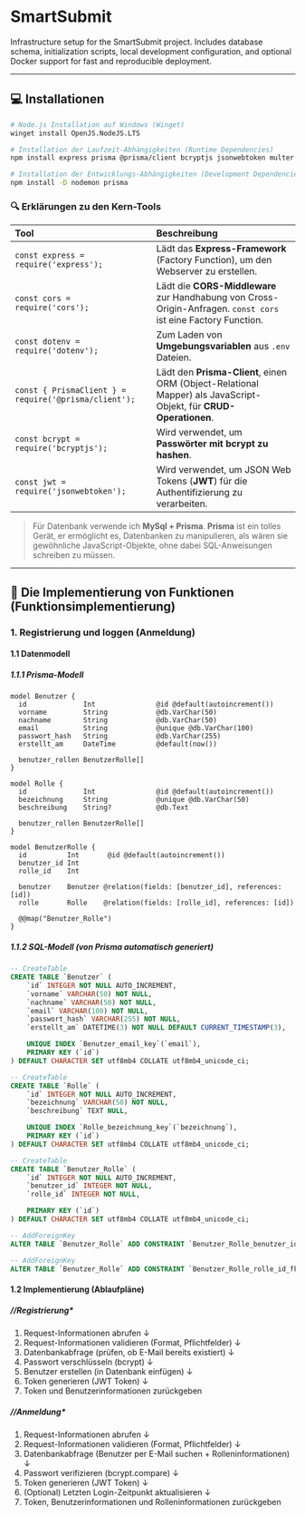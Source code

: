 # SmartSubmit

Infrastructure setup for the SmartSubmit project. Includes database schema, initialization scripts, local development configuration, and optional Docker support for fast and reproducible deployment.

---

## 💻 Installationen

```bash
# Node.js Installation auf Windows (Winget)
winget install OpenJS.NodeJS.LTS

# Installation der Laufzeit-Abhängigkeiten (Runtime Dependencies)
npm install express prisma @prisma/client bcryptjs jsonwebtoken multer cors dotenv

# Installation der Entwicklungs-Abhängigkeiten (Development Dependencies)
npm install -D nodemon prisma
````

### 🔍 Erklärungen zu den Kern-Tools

| Tool | Beschreibung |
| :--- | :--- |
| `const express = require('express');` | Lädt das **Express-Framework** (Factory Function), um den Webserver zu erstellen. |
| `const cors = require('cors');` | Lädt die **CORS-Middleware** zur Handhabung von Cross-Origin-Anfragen. `const cors` ist eine Factory Function. |
| `const dotenv = require('dotenv');` | Zum Laden von **Umgebungsvariablen** aus `.env` Dateien. |
| `const { PrismaClient } = require('@prisma/client');` | Lädt den **Prisma-Client**, einen ORM (Object-Relational Mapper) als JavaScript-Objekt, für **CRUD-Operationen**. |
| `const bcrypt = require('bcryptjs');` | Wird verwendet, um **Passwörter mit bcrypt zu hashen**. |
| `const jwt = require('jsonwebtoken');` | Wird verwendet, um JSON Web Tokens (**JWT**) für die Authentifizierung zu verarbeiten. |

> Für Datenbank verwende ich **MySql + Prisma**.
> **Prisma** ist ein tolles Gerät, er ermöglicht es, Datenbanken zu manipulieren, als wären sie gewöhnliche JavaScript-Objekte, ohne dabei SQL-Anweisungen schreiben zu müssen.

-----

## 💾 Die Implementierung von Funktionen (Funktionsimplementierung)

### 1\. Registrierung und loggen (Anmeldung)

#### 1.1 Datenmodell

##### 1.1.1 Prisma-Modell

```prisma
model Benutzer {
  id              Int               @id @default(autoincrement())
  vorname         String            @db.VarChar(50)
  nachname        String            @db.VarChar(50)
  email           String            @unique @db.VarChar(100)
  passwort_hash   String            @db.VarChar(255)
  erstellt_am     DateTime          @default(now())
  
  benutzer_rollen BenutzerRolle[]
}

model Rolle {
  id              Int               @id @default(autoincrement())
  bezeichnung     String            @unique @db.VarChar(50)
  beschreibung    String?           @db.Text
  
  benutzer_rollen BenutzerRolle[]
}

model BenutzerRolle {
  id          Int       @id @default(autoincrement())
  benutzer_id Int
  rolle_id    Int
  
  benutzer    Benutzer @relation(fields: [benutzer_id], references: [id])
  rolle       Rolle    @relation(fields: [rolle_id], references: [id])
  
  @@map("Benutzer_Rolle")
}
```

##### 1.1.2 SQL-Modell (von Prisma automatisch generiert)

```sql
-- CreateTable
CREATE TABLE `Benutzer` (
    `id` INTEGER NOT NULL AUTO_INCREMENT,
    `vorname` VARCHAR(50) NOT NULL,
    `nachname` VARCHAR(50) NOT NULL,
    `email` VARCHAR(100) NOT NULL,
    `passwort_hash` VARCHAR(255) NOT NULL,
    `erstellt_am` DATETIME(3) NOT NULL DEFAULT CURRENT_TIMESTAMP(3),

    UNIQUE INDEX `Benutzer_email_key`(`email`),
    PRIMARY KEY (`id`)
) DEFAULT CHARACTER SET utf8mb4 COLLATE utf8mb4_unicode_ci;

-- CreateTable
CREATE TABLE `Rolle` (
    `id` INTEGER NOT NULL AUTO_INCREMENT,
    `bezeichnung` VARCHAR(50) NOT NULL,
    `beschreibung` TEXT NULL,

    UNIQUE INDEX `Rolle_bezeichnung_key`(`bezeichnung`),
    PRIMARY KEY (`id`)
) DEFAULT CHARACTER SET utf8mb4 COLLATE utf8mb4_unicode_ci;

-- CreateTable
CREATE TABLE `Benutzer_Rolle` (
    `id` INTEGER NOT NULL AUTO_INCREMENT,
    `benutzer_id` INTEGER NOT NULL,
    `rolle_id` INTEGER NOT NULL,

    PRIMARY KEY (`id`)
) DEFAULT CHARACTER SET utf8mb4 COLLATE utf8mb4_unicode_ci;

-- AddForeignKey
ALTER TABLE `Benutzer_Rolle` ADD CONSTRAINT `Benutzer_Rolle_benutzer_id_fkey` FOREIGN KEY (`benutzer_id`) REFERENCES `Benutzer`(`id`) ON DELETE RESTRICT ON UPDATE CASCADE;

-- AddForeignKey
ALTER TABLE `Benutzer_Rolle` ADD CONSTRAINT `Benutzer_Rolle_rolle_id_fkey` FOREIGN KEY (`rolle_id`) REFERENCES `Rolle`(`id`) ON DELETE RESTRICT ON UPDATE CASCADE;
```

#### 1.2 Implementierung (Ablaufpläne)

##### //**Registrierung**\*

1.  Request-Informationen abrufen
    ↓
2.  Request-Informationen validieren (Format, Pflichtfelder)
    ↓
3.  Datenbankabfrage (prüfen, ob E-Mail bereits existiert)
    ↓
4.  Passwort verschlüsseln (bcrypt)
    ↓
5.  Benutzer erstellen (in Datenbank einfügen)
    ↓
6.  Token generieren (JWT Token)
    ↓
7.  Token und Benutzerinformationen zurückgeben

##### //**Anmeldung**\*

1.  Request-Informationen abrufen
    ↓
2.  Request-Informationen validieren (Format, Pflichtfelder)
    ↓
3.  Datenbankabfrage (Benutzer per E-Mail suchen + Rolleninformationen)
    ↓
4.  Passwort verifizieren (bcrypt.compare)
    ↓
5.  Token generieren (JWT Token)
    ↓
6.  (Optional) Letzten Login-Zeitpunkt aktualisieren
    ↓
7.  Token, Benutzerinformationen und Rolleninformationen zurückgeben

<!-- end list -->

```
```